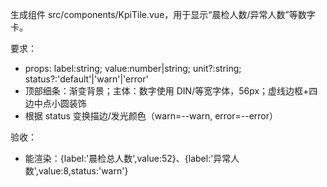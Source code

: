 生成组件 src/components/KpiTile.vue，用于显示“晨检人数/异常人数”等数字卡。

要求：
- props: label:string; value:number|string; unit?:string; status?:'default'|'warn'|'error'
- 顶部细条：渐变背景；主体：数字使用 DIN/等宽字体，56px；虚线边框+四边中点小圆装饰
- 根据 status 变换描边/发光颜色（warn=--warn, error=--error）

验收：
- 能渲染：{label:'晨检总人数',value:52}、{label:'异常人数',value:8,status:'warn'}
